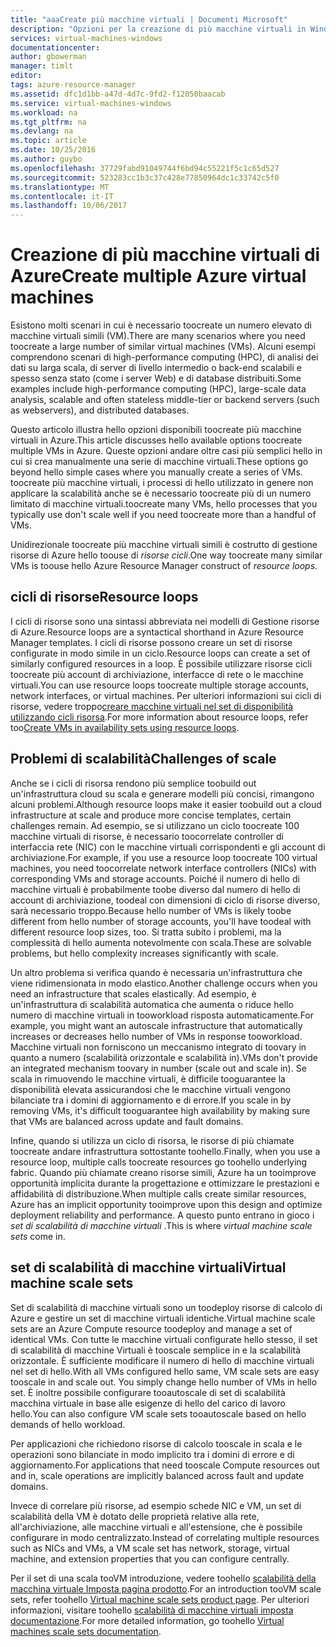```yaml
---
title: "aaaCreate più macchine virtuali | Documenti Microsoft"
description: "Opzioni per la creazione di più macchine virtuali in Windows"
services: virtual-machines-windows
documentationcenter: 
author: gbowerman
manager: timlt
editor: 
tags: azure-resource-manager
ms.assetid: dfc1d1bb-a47d-4d7c-9fd2-f12050baacab
ms.service: virtual-machines-windows
ms.workload: na
ms.tgt_pltfrm: na
ms.devlang: na
ms.topic: article
ms.date: 10/25/2016
ms.author: guybo
ms.openlocfilehash: 37729fabd91049744f6bd94c55221f5c1c65d527
ms.sourcegitcommit: 523283cc1b3c37c428e77850964dc1c33742c5f0
ms.translationtype: MT
ms.contentlocale: it-IT
ms.lasthandoff: 10/06/2017
---
```

# <a name="create-multiple-azure-virtual-machines"></a><span data-ttu-id="e4b30-103">Creazione di più macchine virtuali di Azure</span><span class="sxs-lookup"><span data-stu-id="e4b30-103">Create multiple Azure virtual machines</span></span>
<span data-ttu-id="e4b30-104">Esistono molti scenari in cui è necessario toocreate un numero elevato di macchine virtuali simili (VM).</span><span class="sxs-lookup"><span data-stu-id="e4b30-104">There are many scenarios where you need toocreate a large number of similar virtual machines (VMs).</span></span> <span data-ttu-id="e4b30-105">Alcuni esempi comprendono scenari di high-performance computing (HPC), di analisi dei dati su larga scala, di server di livello intermedio o back-end scalabili e spesso senza stato (come i server Web) e di database distribuiti.</span><span class="sxs-lookup"><span data-stu-id="e4b30-105">Some examples include high-performance computing (HPC), large-scale data analysis, scalable and often stateless middle-tier or backend servers (such as webservers), and distributed databases.</span></span>

<span data-ttu-id="e4b30-106">Questo articolo illustra hello opzioni disponibili toocreate più macchine virtuali in Azure.</span><span class="sxs-lookup"><span data-stu-id="e4b30-106">This article discusses hello available options toocreate multiple VMs in Azure.</span></span> <span data-ttu-id="e4b30-107">Queste opzioni andare oltre casi più semplici hello in cui si crea manualmente una serie di macchine virtuali.</span><span class="sxs-lookup"><span data-stu-id="e4b30-107">These options go beyond hello simple cases where you manually create a series of VMs.</span></span> <span data-ttu-id="e4b30-108">toocreate più macchine virtuali, i processi di hello utilizzato in genere non applicare la scalabilità anche se è necessario toocreate più di un numero limitato di macchine virtuali.</span><span class="sxs-lookup"><span data-stu-id="e4b30-108">toocreate many VMs, hello processes that you typically use don't scale well if you need toocreate more than a handful of VMs.</span></span>

<span data-ttu-id="e4b30-109">Unidirezionale toocreate più macchine virtuali simili è costrutto di gestione risorse di Azure hello toouse di *risorse cicli*.</span><span class="sxs-lookup"><span data-stu-id="e4b30-109">One way toocreate many similar VMs is toouse hello Azure Resource Manager construct of *resource loops*.</span></span>

## <a name="resource-loops"></a><span data-ttu-id="e4b30-110">cicli di risorse</span><span class="sxs-lookup"><span data-stu-id="e4b30-110">Resource loops</span></span>
<span data-ttu-id="e4b30-111">I cicli di risorse sono una sintassi abbreviata nei modelli di Gestione risorse di Azure.</span><span class="sxs-lookup"><span data-stu-id="e4b30-111">Resource loops are a syntactical shorthand in Azure Resource Manager templates.</span></span> <span data-ttu-id="e4b30-112">I cicli di risorse possono creare un set di risorse configurate in modo simile in un ciclo.</span><span class="sxs-lookup"><span data-stu-id="e4b30-112">Resource loops can create a set of similarly configured resources in a loop.</span></span> <span data-ttu-id="e4b30-113">È possibile utilizzare risorse cicli toocreate più account di archiviazione, interfacce di rete o le macchine virtuali.</span><span class="sxs-lookup"><span data-stu-id="e4b30-113">You can use resource loops toocreate multiple storage accounts, network interfaces, or virtual machines.</span></span> <span data-ttu-id="e4b30-114">Per ulteriori informazioni sui cicli di risorse, vedere troppo[creare macchine virtuali nel set di disponibilità utilizzando cicli risorsa](https://azure.microsoft.com/documentation/templates/201-vm-copy-index-loops/).</span><span class="sxs-lookup"><span data-stu-id="e4b30-114">For more information about resource loops, refer too[Create VMs in availability sets using resource loops](https://azure.microsoft.com/documentation/templates/201-vm-copy-index-loops/).</span></span>

## <a name="challenges-of-scale"></a><span data-ttu-id="e4b30-115">Problemi di scalabilità</span><span class="sxs-lookup"><span data-stu-id="e4b30-115">Challenges of scale</span></span>
<span data-ttu-id="e4b30-116">Anche se i cicli di risorsa rendono più semplice toobuild out un'infrastruttura cloud su scala e generare modelli più concisi, rimangono alcuni problemi.</span><span class="sxs-lookup"><span data-stu-id="e4b30-116">Although resource loops make it easier toobuild out a cloud infrastructure at scale and produce more concise templates, certain challenges remain.</span></span> <span data-ttu-id="e4b30-117">Ad esempio, se si utilizzano un ciclo toocreate 100 macchine virtuali di risorse, è necessario toocorrelate controller di interfaccia rete (NIC) con le macchine virtuali corrispondenti e gli account di archiviazione.</span><span class="sxs-lookup"><span data-stu-id="e4b30-117">For example, if you use a resource loop toocreate 100 virtual machines, you need toocorrelate network interface controllers (NICs) with corresponding VMs and storage accounts.</span></span> <span data-ttu-id="e4b30-118">Poiché il numero di hello di macchine virtuali è probabilmente toobe diverso dal numero di hello di account di archiviazione, toodeal con dimensioni di ciclo di risorse diverso, sarà necessario troppo.</span><span class="sxs-lookup"><span data-stu-id="e4b30-118">Because hello number of VMs is likely toobe different from hello number of storage accounts, you'll have toodeal with different resource loop sizes, too.</span></span> <span data-ttu-id="e4b30-119">Si tratta subito i problemi, ma la complessità di hello aumenta notevolmente con scala.</span><span class="sxs-lookup"><span data-stu-id="e4b30-119">These are solvable problems, but hello complexity increases significantly with scale.</span></span>

<span data-ttu-id="e4b30-120">Un altro problema si verifica quando è necessaria un'infrastruttura che viene ridimensionata in modo elastico.</span><span class="sxs-lookup"><span data-stu-id="e4b30-120">Another challenge occurs when you need an infrastructure that scales elastically.</span></span> <span data-ttu-id="e4b30-121">Ad esempio, è un'infrastruttura di scalabilità automatica che aumenta o riduce hello numero di macchine virtuali in tooworkload risposta automaticamente.</span><span class="sxs-lookup"><span data-stu-id="e4b30-121">For example, you might want an autoscale infrastructure that automatically increases or decreases hello number of VMs in response tooworkload.</span></span> <span data-ttu-id="e4b30-122">Macchine virtuali non forniscono un meccanismo integrato di toovary in quanto a numero (scalabilità orizzontale e scalabilità in).</span><span class="sxs-lookup"><span data-stu-id="e4b30-122">VMs don't provide an integrated mechanism toovary in number (scale out and scale in).</span></span> <span data-ttu-id="e4b30-123">Se scala in rimuovendo le macchine virtuali, è difficile tooguarantee la disponibilità elevata assicurandosi che le macchine virtuali vengono bilanciate tra i domini di aggiornamento e di errore.</span><span class="sxs-lookup"><span data-stu-id="e4b30-123">If you scale in by removing VMs, it's difficult tooguarantee high availability by making sure that VMs are balanced across update and fault domains.</span></span>

<span data-ttu-id="e4b30-124">Infine, quando si utilizza un ciclo di risorsa, le risorse di più chiamate toocreate andare infrastruttura sottostante toohello.</span><span class="sxs-lookup"><span data-stu-id="e4b30-124">Finally, when you use a resource loop, multiple calls toocreate resources go toohello underlying fabric.</span></span> <span data-ttu-id="e4b30-125">Quando più chiamate creano risorse simili, Azure ha un tooimprove opportunità implicita durante la progettazione e ottimizzare le prestazioni e affidabilità di distribuzione.</span><span class="sxs-lookup"><span data-stu-id="e4b30-125">When multiple calls create similar resources, Azure has an implicit opportunity tooimprove upon this design and optimize deployment reliability and performance.</span></span> <span data-ttu-id="e4b30-126">A questo punto entrano in gioco i *set di scalabilità di macchine virtuali* .</span><span class="sxs-lookup"><span data-stu-id="e4b30-126">This is where *virtual machine scale sets* come in.</span></span>

## <a name="virtual-machine-scale-sets"></a><span data-ttu-id="e4b30-127">set di scalabilità di macchine virtuali</span><span class="sxs-lookup"><span data-stu-id="e4b30-127">Virtual machine scale sets</span></span>
<span data-ttu-id="e4b30-128">Set di scalabilità di macchine virtuali sono un toodeploy risorse di calcolo di Azure e gestire un set di macchine virtuali identiche.</span><span class="sxs-lookup"><span data-stu-id="e4b30-128">Virtual machine scale sets are an Azure Compute resource toodeploy and manage a set of identical VMs.</span></span> <span data-ttu-id="e4b30-129">Con tutte le macchine virtuali configurate hello stesso, il set di scalabilità di macchine Virtuali è tooscale semplice in e la scalabilità orizzontale. È sufficiente modificare il numero di hello di macchine virtuali nel set di hello.</span><span class="sxs-lookup"><span data-stu-id="e4b30-129">With all VMs configured hello same, VM scale sets are easy tooscale in and scale out. You simply change hello number of VMs in hello set.</span></span> <span data-ttu-id="e4b30-130">È inoltre possibile configurare tooautoscale di set di scalabilità macchina virtuale in base alle esigenze di hello del carico di lavoro hello.</span><span class="sxs-lookup"><span data-stu-id="e4b30-130">You can also configure VM scale sets tooautoscale based on hello demands of hello workload.</span></span>

<span data-ttu-id="e4b30-131">Per applicazioni che richiedono risorse di calcolo tooscale in scala e le operazioni sono bilanciate in modo implicito tra i domini di errore e di aggiornamento.</span><span class="sxs-lookup"><span data-stu-id="e4b30-131">For applications that need tooscale Compute resources out and in, scale operations are implicitly balanced across fault and update domains.</span></span>

<span data-ttu-id="e4b30-132">Invece di correlare più risorse, ad esempio schede NIC e VM, un set di scalabilità della VM è dotato delle proprietà relative alla rete, all'archiviazione, alle macchine virtuali e all'estensione, che è possibile configurare in modo centralizzato.</span><span class="sxs-lookup"><span data-stu-id="e4b30-132">Instead of correlating multiple resources such as NICs and VMs, a VM scale set has network, storage, virtual machine, and extension properties that you can configure centrally.</span></span>

<span data-ttu-id="e4b30-133">Per il set di una scala tooVM introduzione, vedere toohello [scalabilità della macchina virtuale Imposta pagina prodotto](https://azure.microsoft.com/services/virtual-machine-scale-sets/).</span><span class="sxs-lookup"><span data-stu-id="e4b30-133">For an introduction tooVM scale sets, refer toohello [Virtual machine scale sets product page](https://azure.microsoft.com/services/virtual-machine-scale-sets/).</span></span> <span data-ttu-id="e4b30-134">Per ulteriori informazioni, visitare toohello [scalabilità di macchine virtuali imposta documentazione](https://azure.microsoft.com/documentation/services/virtual-machine-scale-sets/).</span><span class="sxs-lookup"><span data-stu-id="e4b30-134">For more detailed information, go toohello [Virtual machines scale sets documentation](https://azure.microsoft.com/documentation/services/virtual-machine-scale-sets/).</span></span>

